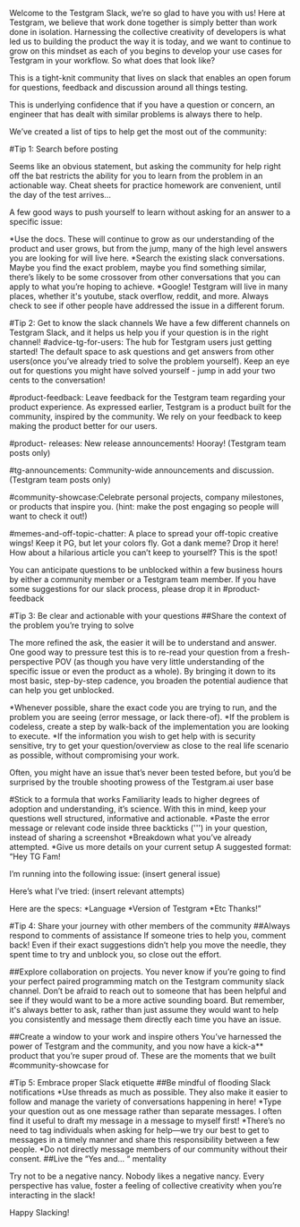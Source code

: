 Welcome to the Testgram Slack, we’re so glad to have you with us! Here at Testgram, we believe that work done together is simply better than work done in isolation. Harnessing the collective creativity of developers is what led us to building the product the way it is today, and we want to continue to grow on this mindset as each of you begins to develop your use cases for Testgram in your workflow.
So what does that look like?

This is a tight-knit community that lives on slack that enables an open forum for questions, feedback and discussion around all things testing.

This is underlying confidence that if you have a question or concern, an engineer that has dealt with similar problems is always there to help.

We’ve created a list of tips to help get the most out of the community:

#Tip 1: Search before posting

Seems like an obvious statement, but asking the community for help right off the bat restricts the ability for you to learn from the problem in an actionable way. Cheat sheets for practice homework are convenient, until the day of the test arrives… 

A few good ways to push yourself to learn without asking for an answer to a specific issue:

*Use the docs. These will continue to grow as our understanding of the product and user grows, but from the jump, many of the high level answers you are looking for will live here.
*Search the existing slack conversations. Maybe you find the exact problem, maybe you find something similar, there’s likely to be some crossover from other conversations that you can apply to what you’re hoping to achieve.
*Google! Testgram will live in many places, whether it's youtube, stack overflow, reddit, and more. Always check to see if other people have addressed the issue in a different forum.


#Tip 2: Get to know the slack channels
We have a few different channels on Testgram Slack, and it helps us help you if your question is in the right channel!
#advice-tg-for-users: The hub for Testgram users just getting started! The default space to ask questions and get answers from other users(once you’ve already tried to solve the problem yourself). Keep an eye out for questions you might have solved yourself - jump in add your two cents to the conversation!

#product-feedback: Leave feedback for the Testgram team regarding your product experience.  As expressed earlier, Testgram is a product built for the community, inspired by the community. We rely on your feedback to keep making the product better for our users.

#product- releases: New release announcements! Hooray! (Testgram team posts only)

#tg-announcements: Community-wide announcements and discussion.  (Testgram team posts only)

#community-showcase:Celebrate personal projects, company milestones, or products that inspire you. (hint: make the post engaging so people will want to check it out!)

#memes-and-off-topic-chatter: A place to spread your off-topic creative wings! Keep it PG, but let your colors fly. Got a dank meme? Drop it here! How about a hilarious article you can’t keep to yourself? This is the spot!

You can anticipate questions to be unblocked within a few business hours by either a community member or a Testgram team member. If you have some suggestions for our slack process, please drop it in #product-feedback

#Tip 3: Be clear and actionable with your questions
##Share the context of the problem you’re trying to solve

The more refined the ask, the easier it will be to understand and answer. One good way to pressure test this is to re-read your question from a fresh-perspective POV (as though you have very little understanding of the specific issue or even the product as a whole). By bringing it down to its most basic, step-by-step cadence, you broaden the potential audience that can help you get unblocked.

*Whenever possible, share the exact code you are trying to run, and the problem you are seeing (error message, or lack there-of).
*If the problem is codeless, create a step by walk-back of the implementation you are looking to execute.
*If the information you wish to get help with is security sensitive, try to get your question/overview as close to the real life scenario as possible, without compromising your work.

Often, you might have an issue that’s never been tested before, but you’d be surprised by the trouble shooting prowess of the Testgram.ai user base

#Stick to a formula that works
Familiarity leads to higher degrees of adoption and understanding, it’s science. With this in mind, keep your questions well structured, informative and actionable.
*Paste the error message or relevant code inside three backticks (''') in your question, instead of sharing a screenshot
*Breakdown what you’ve already attempted.
*Give us more details on your current setup
A suggested format:
“Hey TG Fam!

I’m running into the following issue:
(insert general issue)

Here’s what I’ve tried:
(insert relevant attempts)

Here are the specs:
*Language
*Version of Testgram
*Etc
Thanks!”

#Tip 4: Share your journey with other members of the community
##Always respond to comments of assistance
If someone tries to help you, comment back! Even if their exact suggestions didn’t help you move the needle, they spent time to try and unblock you, so close out the effort.

##Explore collaboration on projects.
You never know if you’re going to find your perfect paired programming match on the Testgram community slack channel. Don’t be afraid to reach out to someone that has been helpful and see if they would want to be a more active sounding board. But remember, it's always better to ask, rather than just assume they would want to help you consistently and message them directly each time you have an issue.

##Create a window to your work and inspire others
You’ve harnessed the power of Testgram and the community, and you now have a kick-a** product that you’re super proud of. These are the moments that we built #community-showcase for

#Tip 5: Embrace proper Slack etiquette
##Be mindful of flooding Slack notifications
*Use threads as much as possible. They also make it easier to follow and manage the variety of conversations happening in here!
*Type your question out as one message rather than separate messages. I often find it useful to draft my message in a message to myself first!
*There’s no need to tag individuals when asking for help—we try our best to get to messages in a timely manner and share this responsibility between a few people.
*Do not directly message members of our community without their consent.
##Live the “Yes and… “ mentality

Try not to be a negative nancy. Nobody likes a negative nancy. Every perspective has value, foster a feeling of collective creativity when you’re interacting in the slack!

Happy Slacking!
